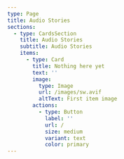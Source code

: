 ```yaml
---
type: Page
title: Audio Stories
sections:
  - type: CardsSection
    title: Audio Stories
    subtitle: Audio Stories
    items:
      - type: Card
        title: Nothing here yet
        text: ''
        image:
          type: Image
          url: /images/sw.avif
          altText: First item image
        actions:
          - type: Button
            label: ''
            url: /
            size: medium
            variant: text
            color: primary
---
```

